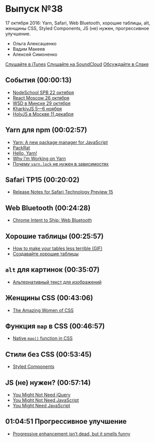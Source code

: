 # Выпуск №38

17 октября 2016: Yarn, Safari, Web Bluetooth, хорошие таблицы, alt, женщины CSS, Styled Components, JS (не) нужен, прогрессивное улучшение.

- Ольга Алексашенко
- Вадим Макеев
- Алексей Симоненко

[Слушайте в iTunes](https://itunes.apple.com/ru/podcast/veb-standarty/id1080500016)
[Слушайте на SoundCloud](https://soundcloud.com/web-standards/episode-38)
[Обсуждайте в Слаке](http://slack.web-standards.ru/)

## События (00:00:13)

- [NodeSchool SPB 22 октября](https://github.com/nodeschool/spb/issues/35)
- [React Moscow 26 октября](http://www.meetup.com/React-Moscow-Meetup/events/234802115/)
- [WSD в Минске 29 октября](https://wsd.events/2016/10/29/)
- [KharkivJS 5—6 ноября](http://kharkivjs.org/)
- [HolyJS в Москве 11 декабря](http://holyjs.ru/)

## Yarn для npm (00:02:57)

- [Yarn: A new package manager for JavaScript](https://code.facebook.com/posts/1840075619545360)
- [PackRat](https://github.com/an9eldust/packrat)
- [Hello, Yarn!](http://blog.npmjs.org/post/151660845210/hello-yarn)
- [Why I’m Working on Yarn](http://yehudakatz.com/2016/10/11/im-excited-to-work-on-yarn-the-new-js-package-manager-2/)
- [Почему `yarn.lock` не нужен в зависимостях](https://github.com/yarnpkg/yarn/issues/838#issuecomment-253362537)

## Safari TP15 (00:20:02)

- [Release Notes for Safari Technology Preview 15](https://webkit.org/blog/6987/release-notes-for-safari-technology-preview-15/)

## Web Bluetooth (00:24:28)

- [Chrome Intent to Ship: Web Bluetooth](https://groups.google.com/a/chromium.org/d/msg/blink-dev/Ono3RWkejAA/2skvuBhSCQAJ)

## Хорошие таблицы (00:25:57)

- [How to make your tables less terrible (GIF)](http://i.imgur.com/ZY8dKpA.gif)
- [Создавайте хорошие таблицы](https://habr.ru/p/312422/)

## `alt` для картинок (00:35:07)

- [Альтернативный текст для изображений](http://prgssr.ru/development/alternativnyj-tekst-dlya-izobrazhenij.html)

## Женщины CSS (00:43:06)

- [The Amazing Women of CSS](https://rachelandrew.co.uk/archives/2016/10/11/the-amazing-women-of-css/)

## Функция `map` в CSS (00:46:57)

- [Native `map()` function in CSS](https://github.com/w3c/csswg-drafts/issues/581)

## Стили без CSS (00:53:45)

- [Styled Components](https://styled-components.com/)

## JS (не) нужен? (00:57:14)

- [You Might Not Need jQuery](http://youmightnotneedjquery.com/)
- [You Might Not Need JavaScript](http://youmightnotneedjs.com/)
- [You Might Need JavaScript](http://hugogiraudel.com/2016/10/13/you-might-need-javascript/)

## 01:04:51 Прогрессивное улучшение

- [Progressive enhancement isn’t dead, but it smells funny](https://nolanlawson.com/2016/10/13/progressive-enhancement-isnt-dead-but-it-smells-funny/)
